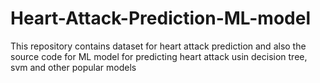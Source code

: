 # Heart-Attack-Prediction-ML-model
This repository contains dataset for heart attack prediction and also the source code for ML model for predicting heart attack usin decision tree, svm and other popular models

